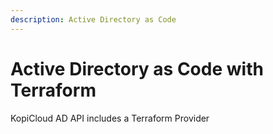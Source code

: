 ```yaml
---
description: Active Directory as Code
---
```


# Active Directory as Code with Terraform

KopiCloud AD API includes a Terraform Provider 
